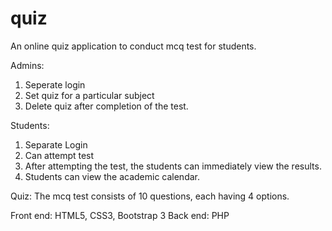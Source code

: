 # quiz
An online quiz application to conduct mcq test for students.

Admins:
1. Seperate login
2. Set quiz for a particular subject
3. Delete quiz after completion of the test.

Students:
1. Separate Login
2. Can attempt test
3. After attempting the test, the students can immediately view the results.
4. Students can view the academic calendar.

Quiz:
The mcq test consists of 10 questions, each having 4 options.

Front end: HTML5, CSS3, Bootstrap 3
Back end: PHP
